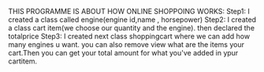 THIS PROGRAMME IS ABOUT HOW ONLINE SHOPPOING WORKS:
Step1:
I created a class called engine(engine id,name , horsepower)
Step2:
I created a class cart item(we choose our quantity and the engine).
then declared the totalprice 
Step3:
I created next class shoppingcart where we can add how many engines u want. you can also remove view what are the items your cart.Then you can get your total amount for what you've added in ypur cartitem.
